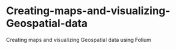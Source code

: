 # Creating-maps-and-visualizing-Geospatial-data
Creating maps and visualizing Geospatial data using Folium
